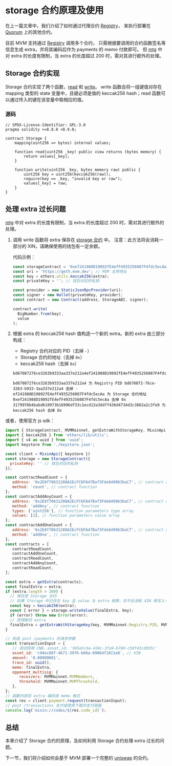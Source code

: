 # storage 合约原理及使用

在上一篇文章中，我们介绍了如何通过代理合约 [Registry](https://github.com/MixinNetwork/trusted-group/blob/master/mvm/quorum/contracts/registry.sol)，
来执行部署在 [Quorum](/zh/quorum/join) 上的其他合约。

目前 MVM 支持通过 [Registry](https://github.com/MixinNetwork/trusted-group/blob/master/mvm/quorum/contracts/registry.sol) 调用多个合约，
只需根据要调用的合约函数签名等信息生成 extra，并将其编码后作为 payments 的 memo 付款即可。
但 [mtg](https://github.com/MixinNetwork/trusted-group) 中对 extra 的长度有限制，当 extra 的长度超过 200 时，需对其进行额外的处理。

## Storage 合约实现
Storage 合约实现了两个函数，[read](https://github.com/MixinNetwork/mvm-contracts/blob/main/contracts/mixin/Storage.sol#L7) 和 [write](https://github.com/MixinNetwork/mvm-contracts/blob/main/contracts/mixin/Storage.sol#L11)。
write 函数会将一组键值对存在 mapping 类型的 state 变量中，且键必须是值的 keccak256 hash；read 函数可以通过传入的键在该变量中取相应的值。

### 源码
```solidity
// SPDX-License-Identifier: GPL-3.0
pragma solidity >=0.8.0 <0.9.0;

contract Storage {
    mapping(uint256 => bytes) internal values;

    function read(uint256 _key) public view returns (bytes memory) {
        return values[_key];
    }

    function write(uint256 _key, bytes memory raw) public {
        uint256 key = uint256(keccak256(raw));
        require(key == _key, "invalid key or raw");
        values[_key] = raw;
    }
}
```

## 处理 extra 过长问题
[mtg](https://github.com/MixinNetwork/trusted-group) 中对 extra 的长度有限制，当 extra 的长度超过 200 时，需对其进行额外的处理。

1. 调用 write 函数将 extra 保存在 [storage 合约](https://github.com/MixinNetwork/trusted-group/blob/master/mvm/quorum/contracts/storage.sol) 中。
   注意：此方法将会消耗一部分的 XIN，请确保使用的钱包有一定余额。

   代码示例：
  
   ```javascript
   const storageContract = '0xef241988D19892fE4efF4935256087F4fdc5ecAa'; // Storage 合约地址
   const uri = 'https://geth.mvm.dev'; // MVM 主网地址
   const key = ethers.utils.keccak256(extra);
   const privateKey = ''; // 钱包对应的私钥
   
   const provider = new StaticJsonRpcProvider(uri);
   const signer = new Wallet(privateKey, provider);
   const contract = new Contract(address, StorageABI, signer);
   
   contract.write(
     BigNumber.from(key),
     value
   );
   ```

2. 根据 extra 的 keccak256 hash 值构造一个新的 extra。新的 extra 由三部分构成：
   * Registry 合约对应的 PID（去掉 `-`）
   * Storage 合约的地址（去掉 `0x`）
   * keccak256 hash（去掉 `0x`）
   ```text
   bd67087276ce3263b9333aa337e212a4ef241988D19892fE4efF4935256087F4fdc5ecAa3179976b4babd610973b16996df33c1ecd13a3ddff436d4734d3c3862a2c3fe9

   bd67087276ce3263b9333aa337e212a4 为 Registry PID bd670872-76ce-3263-b933-3aa337e212a4 去掉 -
   ef241988D19892fE4efF4935256087F4fdc5ecAa 为 Storage 合约地址 0xef241988D19892fE4efF4935256087F4fdc5ecAa 去掉 0x
   3179976b4babd610973b16996df33c1ecd13a3ddff436d4734d3c3862a2c3fe9 为 keccak256 hash 去掉 0x
   ```

或者，使用官方 js sdk：

```javascript
import { StorageContract, MVMMainnet, getExtraWithStorageKey, MixinApi } from '@mixin.dev/mixin-node-sdk';
import { keccak256 } from 'ethers/lib/utils';
import { v4 as uuid } from 'uuid';
import keystore from './keystore.json';

const client = MixinApi({ keystore })
const storage = new StorageContract({
  privateKey: '' // 钱包对应的私钥
});

const contractReadCount = {
   address: '0x2E8f70631208A2EcFC6FA47Baf3Fde649963baC7', // contract address
   method: 'count', // contract function
};
const contractAddAnyCount = {
   address: '0x2E8f70631208A2EcFC6FA47Baf3Fde649963baC7', // contract address
   method: 'addAny', // contract function
   types: ['uint256'], // function parameters type array
   values: [2], // function parameters value array
};
const contractAddOneCount = {
   address: '0x2E8f70631208A2EcFC6FA47Baf3Fde649963baC7', // contract address
   method: 'addOne', // contract function
};
const contracts = [
   contractReadCount,
   contractAddOneCount,
   contractReadCount,
   contractAddAnyCount,
   contractReadCount,
];

const extra = getExtra(contracts);
const finalExtra = extra;
if (extra.length > 200) {
  // 保存至 Storage 合约
  // 如果 Storage 中已存在 key 且 value 与 extra 相等，将不会消耗 XIN 再写入一次 
  const key = keccak256(extra);
  const { error } = storage.writeValue(finalExtra, key);
  if (error) throw new Error(error);
  // 获得新的 extra
  finalExtra = getExtraWithStorageKey(key, MVMMainnet.Registry.PID, MVMMainnet.Storage.Contract);
}

// 构造 post /payments 的请求参数
const transactionInput = {
   // 测试网用 CNB，asset_id: '965e5c6e-434c-3fa9-b780-c50f43cd955c'
   asset_id: 'c94ac88f-4671-3976-b60a-09064f1811e8', // XIN
   amount: '0.00000001',
   trace_id: uuid(),
   memo: finalExtra,
   opponent_multisig: {
      receivers: MVMMainnet.MVMMembers,
      threshold: MVMMainnet.MVMThreshold,
   },
};
// 函数内部将 extra 编码成 memo 格式
const res = client.payment.request(transactionInput);
// post /transactions 支付或使用下面的支付链接
console.log(`mixin://codes/${res.code_id}`);
```

## 总结

本章介绍了 Storage 合约的原理，及如何利用 Storage 合约处理 extra 过长的问题。

下一节，我们将介绍如何会基于 MVM 部署一个完整的 [uniswap](/zh/guide/uniswap.html) 的合约。